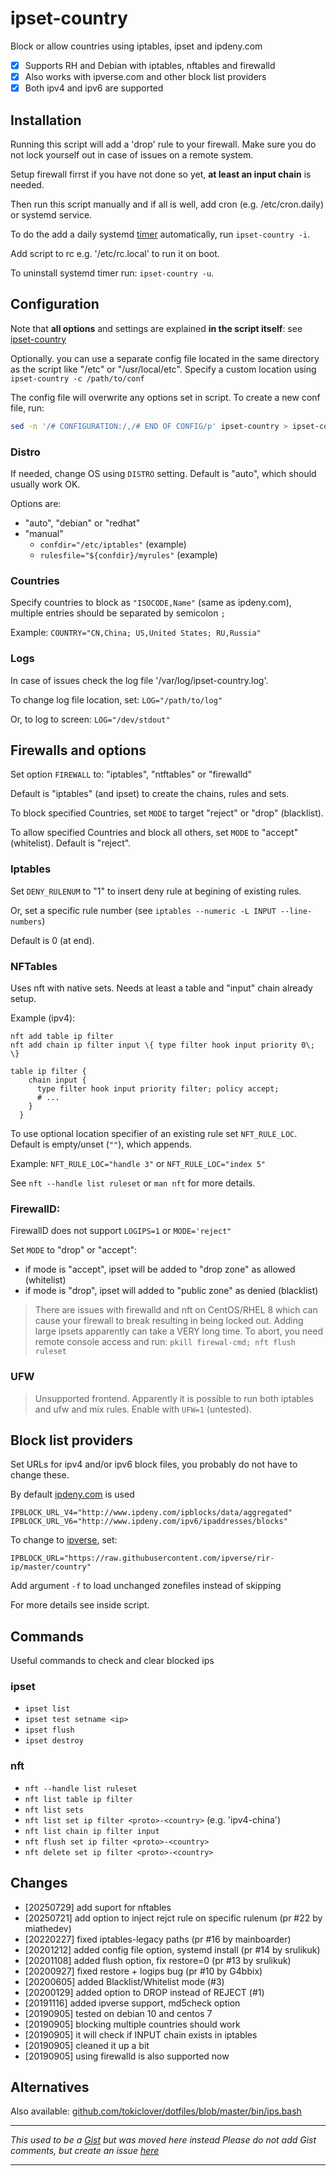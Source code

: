 # ipset-country

 Block or allow countries using iptables, ipset and ipdeny.com

- [x] Supports RH and Debian with iptables, nftables and firewalld
- [x] Also works with ipverse.com and other block list providers
- [x] Both ipv4 and ipv6 are supported

## Installation

Running this script will add a 'drop' rule to your firewall. Make sure you do not lock yourself out in case of issues on a remote system.

Setup firewall firrst if you have not done so yet, **at least an input chain** is needed.

Then run this script manually and if all is well, add cron (e.g. /etc/cron.daily) or systemd service.

To do the add a daily systemd [timer](https://www.freedesktop.org/software/systemd/man/systemd.timer.html) automatically, run `ipset-country -i`.

Add script to rc e.g. '/etc/rc.local' to run it on boot.

To uninstall systemd timer run: `ipset-country -u`.

## Configuration

Note that **all options** and settings are explained **in the script itself**: see [ipset-country](ipset-country)

Optionally. you can use a separate config file located in the same directory as the script like "/etc" or "/usr/local/etc". Specify a custom location using `ipset-country -c /path/to/conf`

The config file will overwrite any options set in script. To create a new conf file, run:

``` bash
sed -n '/# CONFIGURATION:/,/# END OF CONFIG/p' ipset-country > ipset-country.conf
```

### Distro

If needed, change OS using `DISTRO` setting. Default is "auto", which should usually work OK.

Options are:
- "auto", "debian" or "redhat"
- "manual"
  - `confdir="/etc/iptables"` (example)
  - `rulesfile="${confdir}/myrules"` (example)

### Countries

Specify countries to block as `"ISOCODE,Name"` (same as ipdeny.com), multiple entries should be separated by semicolon `;`

Example:
`COUNTRY="CN,China; US,United States; RU,Russia"`

### Logs

In case of issues check the log file '/var/log/ipset-country.log'.

To change log file location, set: `LOG="/path/to/log"`

Or, to log to screen: `LOG="/dev/stdout"`

## Firewalls and options

Set option `FIREWALL` to: "iptables", "ntftables" or "firewalld"

Default is "iptables" (and ipset) to create the chains, rules and sets.

To block specified Countries, set `MODE` to target "reject" or "drop"  (blacklist).

To allow specified Countries and block all others, set `MODE` to "accept" (whitelist).
Default is "reject".

### Iptables

Set `DENY_RULENUM` to "1" to insert deny rule at begining of existing rules.

Or, set a specific rule number (see `iptables --numeric -L INPUT --line-numbers`)

Default is 0 (at end).

### NFTables

Uses nft with native sets. Needs at least a table and "input" chain already setup.

Example (ipv4):

```
nft add table ip filter
nft add chain ip filter input \{ type filter hook input priority 0\; \}
```
```
table ip filter {
    chain input {
      type filter hook input priority filter; policy accept;
      # ...
    }
  }

```

To use optional location specifier of an existing rule set `NFT_RULE_LOC`. Default is empty/unset (`""`), which appends.

Example: `NFT_RULE_LOC="handle 3"` or `NFT_RULE_LOC="index 5"`

See `nft --handle list ruleset` or `man nft` for more details.

### FirewallD:

FirewallD does not support `LOGIPS=1` or `MODE='reject"`

Set `MODE` to "drop" or "accept":

 - if mode is "accept", ipset will be added to "drop zone" as allowed (whitelist)
 - if mode is "drop", ipset will added to "public zone" as denied (blacklist)

>  There are issues with firewalld and nft on CentOS/RHEL 8 which can cause your firewall to break resulting in being locked out. Adding large ipsets apparently can take a VERY long time.
To abort, you need remote console access and run: `pkill firewal-cmd; nft flush ruleset`

### UFW

> Unsupported frontend. Apparently it is possible to run both iptables and ufw and mix rules. Enable with `UFW=1` (untested).

## Block list providers

Set URLs for ipv4 and/or ipv6 block files, you probably do not have to change these.  

By default [ipdeny.com](https://ipdeny.com) is used

```
IPBLOCK_URL_V4="http://www.ipdeny.com/ipblocks/data/aggregated"
IPBLOCK_URL_V6="http://www.ipdeny.com/ipv6/ipaddresses/blocks"
```

To change to [ipverse](https://github.com/ipverse/rir-ip), set:

```
IPBLOCK_URL="https://raw.githubusercontent.com/ipverse/rir-ip/master/country"
```

Add argument `-f` to load unchanged zonefiles instead of skipping

For more details see inside script.

## Commands

Useful commands to check and clear blocked ips

### ipset

- `ipset list`
- `ipset test setname <ip>`
- `ipset flush`
- `ipset destroy`

### nft

- `nft --handle list ruleset`
- `nft list table ip filter`
- `nft list sets`
- `nft list set ip filter <proto>-<country>`  (e.g. 'ipv4-china')
- `nft list chain ip filter input`
- `nft flush set ip filter <proto>-<country>`
- `nft delete set ip filter <proto>-<country>`

## Changes

- [20250729] add suport for nftables
- [20250721] add option to inject rejct rule on specific rulenum (pr #22 by miathedev)
- [20220227] fixed iptables-legacy paths (pr #16 by mainboarder)
- [20201212] added config file option, systemd install (pr #14 by srulikuk)
- [20201108] added flush option, fix restore=0 (pr #13 by srulikuk)
- [20200927] fixed restore + logips bug (pr #10 by G4bbix)
- [20200605] added Blacklist/Whitelist mode (#3)
- [20200129] added option to DROP instead of REJECT (#1)
- [20191116] added ipverse support, md5check option
- [20190905] tested on debian 10 and centos 7
- [20190905] blocking multiple countries should work
- [20190905] it will check if INPUT chain exists in iptables
- [20190905] cleaned it up a bit
- [20190905] using firewalld is also supported now

## Alternatives

Also available: [github.com/tokiclover/dotfiles/blob/master/bin/ips.bash](https://github.com/tokiclover/dotfiles/blob/master/bin/ips.bash)


---

_This used to be a [Gist](https://gist.github.com/mkorthof/3033ff64c4a5b4bd31336d422104d543) but was moved here instead_
_Please do not add Gist comments, but create an issue [here](https://github.com/mkorthof/ipset-country/issues)_

---